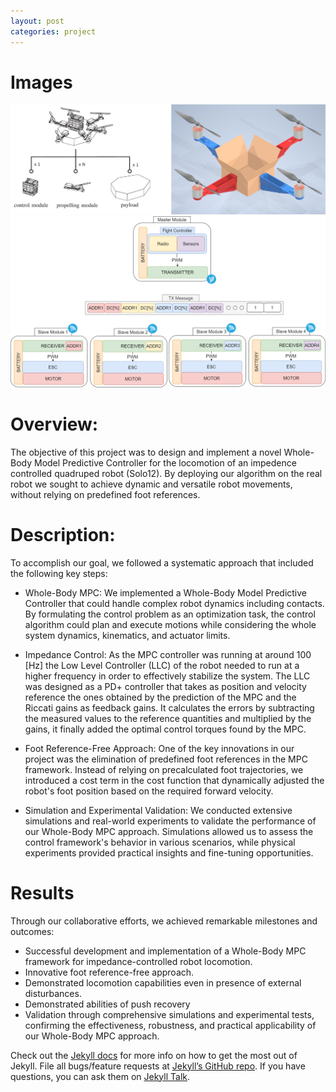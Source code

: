 ```yaml
---
layout: post
categories: project
---
```


# Images

![project_idea](/assets/imgs/esc-wireless/project_idea.png)
![system_concept_drawio](/assets/imgs/esc-wireless/architecture_concept.drawio.png)

# Overview:
The objective of this project was to design and implement a novel Whole-Body Model Predictive Controller for the locomotion of an impedence controlled quadruped robot (Solo12). By deploying our algorithm on the real robot we sought to achieve dynamic and versatile robot movements, without relying on predefined foot references.

# Description:
To accomplish our goal, we followed a systematic approach that included the following key steps:


- Whole-Body MPC: We implemented a Whole-Body Model Predictive Controller that could handle complex robot dynamics including contacts. By formulating the control problem as an optimization task, the control algorithm could plan and execute motions while considering the whole system dynamics, kinematics, and actuator limits.

- Impedance Control: As the MPC controller was running at around 100 [Hz] the Low Level Controller (LLC) of the robot needed to run at a higher frequency in order to effectively stabilize the system. The LLC was designed as a PD+ controller that takes as position and velocity reference the ones obtained by the prediction of the MPC and the Riccati gains as feedback gains. It calculates the errors by subtracting the measured values to the reference quantities and multiplied by the gains, it finally added the optimal control torques found by the MPC.

- Foot Reference-Free Approach: One of the key innovations in our project was the elimination of predefined foot references in the MPC framework. Instead of relying on precalculated foot trajectories, we introduced a cost term in the cost function that dynamically adjusted the robot's foot position based on the required forward velocity.

- Simulation and Experimental Validation: We conducted extensive simulations and real-world experiments to validate the performance of our Whole-Body MPC approach. Simulations allowed us to assess the control framework's behavior in various scenarios, while physical experiments provided practical insights and fine-tuning opportunities.

# Results
Through our collaborative efforts, we achieved remarkable milestones and outcomes:

- Successful development and implementation of a Whole-Body MPC framework for impedance-controlled robot locomotion.
- Innovative foot reference-free approach.
- Demonstrated locomotion capabilities even in presence of external disturbances.
- Demonstrated abilities of push recovery
- Validation through comprehensive simulations and experimental tests, confirming the effectiveness, robustness, and practical applicability of our Whole-Body MPC approach.

Check out the [Jekyll docs][jekyll-docs] for more info on how to get the most out of Jekyll. File all bugs/feature requests at [Jekyll’s GitHub repo][jekyll-gh]. If you have questions, you can ask them on [Jekyll Talk][jekyll-talk].

[jekyll-docs]: https://jekyllrb.com/docs/home
[jekyll-gh]:   https://github.com/jekyll/jekyll
[jekyll-talk]: https://talk.jekyllrb.com/

